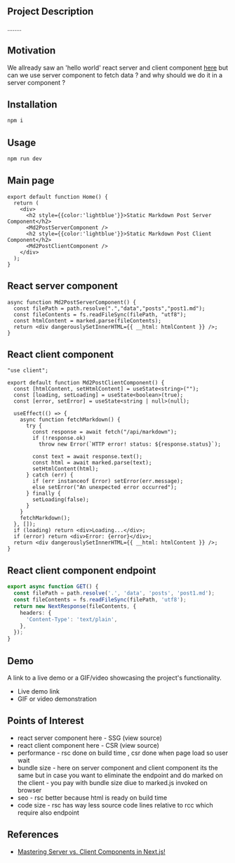 
<h2 id="project-description">Project Description</h2>
........

<h2 id="motivation">Motivation</h2>
We allready saw an 'hello world' react server and client component <a href='https://www.youtube.com/watch?v=7WhcpereZkQ'>here</a> but can we use server component to fetch data ? and why should we do it in a server component ?

<h2 id="installation">Installation</h2>

```bash
npm i
```


<h2 id="usage">Usage</h2>

```bash
npm run dev
```

<h2>Main page</h2>

```tsx
export default function Home() {
  return (
    <div>
      <h2 style={{color:'lightblue'}}>Static Markdown Post Server Component</h2>
      <Md2PostServerComponent />
      <h2 style={{color:'lightblue'}}>Static Markdown Post Client Component</h2>
      <Md2PostClientComponent />
    </div>
  );
}
```


<h2>React server component</h2>

```tsx
async function Md2PostServerComponent() {
  const filePath = path.resolve(".","data","posts","post1.md");
  const fileContents = fs.readFileSync(filePath, "utf8");
  const htmlContent = marked.parse(fileContents);
  return <div dangerouslySetInnerHTML={{ __html: htmlContent }} />;
}

```

<h2>React client component</h2>

```tsx
"use client";

export default function Md2PostClientComponent() {
  const [htmlContent, setHtmlContent] = useState<string>("");
  const [loading, setLoading] = useState<boolean>(true);
  const [error, setError] = useState<string | null>(null);

  useEffect(() => {
    async function fetchMarkdown() {
      try {
        const response = await fetch("/api/markdown");
        if (!response.ok)
          throw new Error(`HTTP error! status: ${response.status}`);

        const text = await response.text();
        const html = await marked.parse(text);
        setHtmlContent(html);
      } catch (err) {
        if (err instanceof Error) setError(err.message);
        else setError("An unexpected error occurred");
      } finally {
        setLoading(false);
      }
    }
    fetchMarkdown();
  }, []);
  if (loading) return <div>Loading...</div>;
  if (error) return <div>Error: {error}</div>;
  return <div dangerouslySetInnerHTML={{ __html: htmlContent }} />;
}

```

<h2>React client component endpoint</h2>

```ts
export async function GET() {
  const filePath = path.resolve('.', 'data', 'posts', 'post1.md');
  const fileContents = fs.readFileSync(filePath, 'utf8');
  return new NextResponse(fileContents, {
    headers: {
      'Content-Type': 'text/plain',
    },
  });
}
```


<h2 id="demo">Demo</h2>
<p>A link to a live demo or a GIF/video showcasing the project's functionality.</p>
<ul>
    <li>Live demo link</li>
    <li>GIF or video demonstration</li>
</ul>

<h2 id="points-of-interest">Points of Interest</h2>
<ul>
    <li>react server component here - SSG (view source)</li>
    <li>react client component here - CSR (view source)</li>
    <li>performance - rsc done on build time , csr done when page load so user wait</li>
    <li>bundle size - here on server component and client component its the same but in case you want to eliminate the endpoint and do marked on the client - you pay with bundle size diue to marked.js invoked on browser </li>
    <li>seo - rsc better because html is ready on build time</li>
    <li>code size - rsc has way less source code lines relative to rcc which require also endpoint</li>
</ul>

<h2 id="references">References</h2>
<ul>
    <li> <a href='https://www.youtube.com/watch?v=7WhcpereZkQ'>Mastering Server vs. Client Components in Next.js!</a></li>
</ul>

